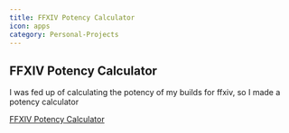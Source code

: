 ```yaml
---
title: FFXIV Potency Calculator
icon: apps
category: Personal-Projects
---
```


## FFXIV Potency Calculator

I was fed up of calculating the potency of my builds for ffxiv, so I made a potency calculator

<p data-height="470" data-theme-id="28283" data-slug-hash="dvGoEM" data-default-tab="result" data-user="zephyr" data-embed-version="2" data-pen-title="FFXIV Potency Calculator" class="codepen">
    <a href="http://codepen.io/zephyr/pen/dvGoEM/">FFXIV Potency Calculator</a>
</p>
<script src="https://production-assets.codepen.io/assets/embed/ei.js"></script>
